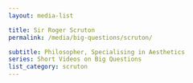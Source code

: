 ```yaml
---
layout: media-list

title: Sir Roger Scruton
permalink: /media/big-questions/scruton/

subtitle: Philosopher, Specialising in Aesthetics
series: Short Videos on Big Questions
list_category: scruton
---
```

